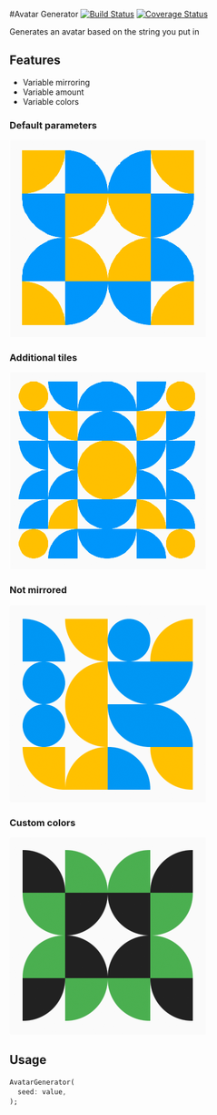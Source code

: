 #Avatar Generator [![Build Status](https://app.travis-ci.com/guidotheelen/avatar_generator.svg?branch=master)](https://app.travis-ci.com/github/guidotheelen/avatar_generator) [![Coverage Status](https://coveralls.io/repos/github/guidotheelen/avatar_generator/badge.svg?branch=master)](https://coveralls.io/github/guidotheelen/avatar_generator?branch=master)

Generates an avatar based on the string you put in

## Features

- Variable mirroring
- Variable amount
- Variable colors

### Default parameters

![Avatar with default parameters](images/avatar1.png)

### Additional tiles

![Avatar with additional tiles](images/avatar2.png)

### Not mirrored

![Avatar without mirrored tiles](images/avatar3.png)

### Custom colors

![Avatar with custom colors](images/avatar4.png)


## Usage

```dart
AvatarGenerator(
  seed: value,
);
```
